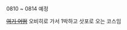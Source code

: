 0810 ~ 0814 예정

~~[여기 어떰](https://www.airbnb.co.kr/rooms/22294614?adults=2&check_in=2025-08-11&check_out=2025-08-13&guests=2&search_mode=regular_search&amenities%5B%5D=33&children=0&infants=0&pets=0&source_impression_id=p3_1753632511_P35P_pAV2o4gLnjv&previous_page_section_name=1000&federated_search_id=9d24cc95-aa01-4aab-8df4-e09521e6b6ca)~~
오비히로 가서 1박하고 삿포로 오는 코스임
